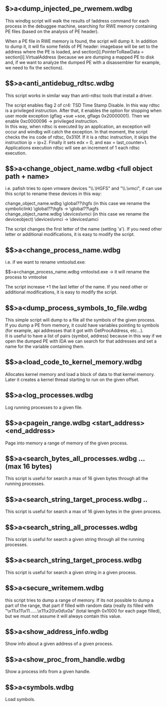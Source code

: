 
$>a<dump_injected_pe_rwemem.wdbg <destination directory>
--------------------------------------------------------

This windbg script will walk the results of !address command for each process in the debuggee machine, 
searching for RWE memory containing PE files (based on the analysis of PE header). 
 
When a PE file in RWE memory is found, the script will dump it. In addition to dump it, it will fix 
some fields of PE header: imagebase will be set to the address where the PE is loaded, and 
section[i].PointerToRawData = section[i].VirtualAddress (because we are dumping a mapped PE to disk and,
if we want to analyze the dumped PE with a disassembler for example, we need to fix the sections).

$$>a<anti_antidebug_rdtsc.wdbg
------------------------------

This script works in similar way than anti-rdtsc tools that install a driver.
  
The script enables flag 2 of cr4: TSD Time Stamp Disable. In this way rdtsc is a privileged instruction. 
After that, it enables the option  for stopping when user mode exception (gflag +sue +soe, gflags 0x20000001).
Then we enable 0xc0000096 -> privileged instruction.    
In this way, when rdtsc is executed by an application, an exception will occur and windbg will catch the exception.
In that moment, the script checks the ins code of rdtsc, 0x310f. If it is a rdtsc instruction, it skips 
the instruction ip = ip+2.
Finally it sets edx = 0, and eax = last_counter+1.
Applications execution rdtsc will see an increment of 1 each rdtsc execution.

$$>a<change_object_name.wdbg <full object path + name>                                                                                              
------------------------------------------------------

i.e. pafish tries to open vmware devices "\\\\.\\HGFS" and "\\\\.\\vmci", 
if can use this script to rename these devices in this way:           
                                                                                                                                                   
change_object_name.wdbg \\global??\\hgfs  (in this case we rename the symboliclink)   \\global??\\hgfs -> \\global??\\agfs                  
change_object_name.wdbg \\devices\\vmci   (in this case we rename the deviceobject)   \\devices\\vmci -> \\devices\\amci                    
                                                                                                                                                    
The script changes the first letter of the name (setting 'a'). 
If you need other letter or additional modifications, it is easy to modify the script.

$$>a<change_process_name.wdbg <main module of the process to be renamed>
------------------------------------------------------------------------

i.e. if we want to rename vmtoolsd.exe:

$$>a<change_process_name.wdbg vmtoolsd.exe   ->  it will rename the process to vmtoolse

The script increase +1 the last letter of the name. If you need other or additional modifications, 
it is easy to modify the script.
  
$$>a<dump_process_symbols_to_file.wdbg <path> <proc>                                                                                                 
----------------------------------------------------  
  
This simple script will dump to a file all the symbols of the given process.                                                                         
If you dump a PE from memory, it could have variables pointing to symbols (for example, api 
addresses that it got with GetProcAddress, etc...).      
It is useful to have a list of pairs (symbol, address) because in this way if we open the 
dumped PE with IDA we can search for that addresses and set a name for the variable containing them.                                                                                                     

$$>a<load_code_to_kernel_memory.wdbg <src code> <mem size> <offset start routine>
---------------------------------------------------------------------------------

Allocates kernel memory and load a block of data to that kernel memory. Later it creates a kernel thread
starting to run on the given offset.

$$>a<log_processes.wdbg <destination directory>
-----------------------------------------------

Log running processes to a given file.

$$>a<pagein_range.wdbg <start_address> <end_address> <process>
--------------------------------------------------------------

Page into memory a range of memory of the given process.

$$>a<search_bytes_all_processes.wdbg <byte1> <byte2> ... <byteN>       (max 16 bytes)
-------------------------------------------------------------------------------------

This script is useful for search a max of 16 given bytes through all the running processes.

$$>a<search_string_target_process.wdbg <proc> <byte1> <byte2> .. <byteN>
------------------------------------------------------------------------

This script is useful for search a max of 16 given bytes in the given process.

$$>a<search_string_all_processes.wdbg <string>
----------------------------------------------

This script is useful for search a given string through all the running processes.
  
$$>a<search_string_target_process.wdbg <proc> <string> 
-----------------------------------------------------

This script is useful for search a given string in a given process.

$$>a<secure_writemem.wdbg <start> <end> <process> <targetdir> <ext>
-------------------------------------------------------------------

this script tries to dump a range of memory. 
If its not possible to dump a part of the range, that part if filled with random data
(really its filled with "\x11\x11\x11......\x11\x20\x0d\x0a" (total length 0x1000 for each page filled), 
but we must not assume it will always contain this value.

$$>a<show_address_info.wdbg <address> <process>
-----------------------------------------------

Show info about a given address of a given process.

$$>a<show_proc_from_handle.wdbg <handle>
----------------------------------------

Show a process info from a given handle.

$$>a<symbols.wdbg
-----------------

Load symbols.


